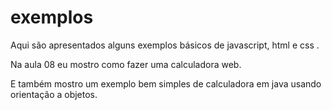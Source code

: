 # exemplos

Aqui são apresentados alguns exemplos básicos de javascript, html e css . 



Na aula 08 eu mostro como fazer uma calculadora web.

E também mostro um exemplo bem simples de calculadora em java usando orientação a objetos.
